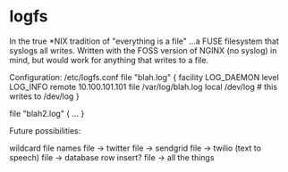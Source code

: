 logfs
=====

In the true \*NIX tradition of "everything is a file" ...a FUSE filesystem that syslogs all writes. Written with the FOSS version of NGINX (no syslog) in mind, but would work for anything that writes to a file.

Configuration:
/etc/logfs.conf
file "blah.log" {
	facility LOG_DAEMON
	level LOG_INFO
	remote 10.100.101.101
	file /var/log/blah.log
	local /dev/log # this writes to /dev/log
}

file "blah2.log" {
	...
}


Future possibilities:

wildcard file names 
file -> twitter 
file -> sendgrid 
file -> twilio (text to speech) 
file -> database row insert? 
file -> all the things 
